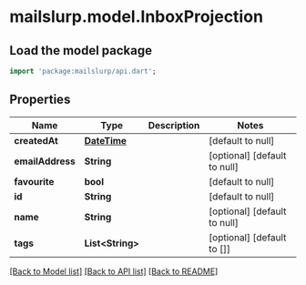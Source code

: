 # mailslurp.model.InboxProjection

## Load the model package
```dart
import 'package:mailslurp/api.dart';
```

## Properties
Name | Type | Description | Notes
------------ | ------------- | ------------- | -------------
**createdAt** | [**DateTime**](DateTime.md) |  | [default to null]
**emailAddress** | **String** |  | [optional] [default to null]
**favourite** | **bool** |  | [default to null]
**id** | **String** |  | [default to null]
**name** | **String** |  | [optional] [default to null]
**tags** | **List&lt;String&gt;** |  | [optional] [default to []]

[[Back to Model list]](../README.md#documentation-for-models) [[Back to API list]](../README.md#documentation-for-api-endpoints) [[Back to README]](../README.md)


